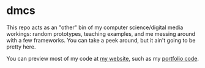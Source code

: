 # dmcs
This repo acts as an "other" bin of my computer science/digital media workings: random prototypes, teaching examples, and me messing around with a few frameworks. You can take a peek around, but it ain't going to be pretty here.

You can preview most of my code at [my website](http://matthewwang.me), such as my [portfolio code](http://matthewwang.me/portfolio). 

